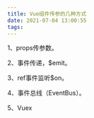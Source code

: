 ```yaml
---
title: Vue组件传参的几种方式
date: 2021-07-04 13:00:55
tags:
---
```


1、props传参数。

2、事件传递，$emit。

3、ref事件监听$on。

4、事件总线（EventBus）。

5、Vuex
